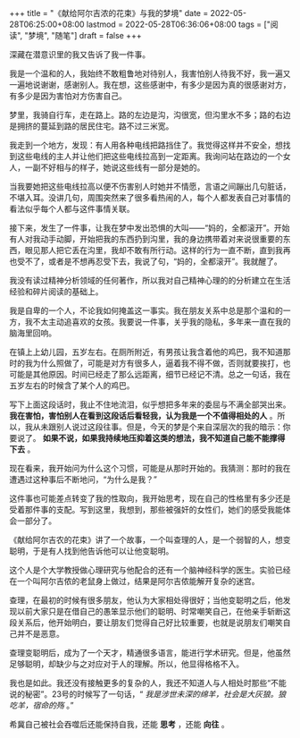+++
title = "《献给阿尔吉浓的花束》与我的梦境"
date = 2022-05-28T06:25:00+08:00
lastmod = 2022-05-28T06:36:06+08:00
tags = ["阅读", "梦境", "随笔"]
draft = false
+++

深藏在潜意识里的我又告诉了我一件事。

我是一个温和的人，我始终不敢粗鲁地对待别人，我害怕别人待我不好，我一遍又一遍地说谢谢，感谢别人。我在想，这些感谢中，有多少是因为真的很感谢对方，有多少是因为害怕对方伤害自己。

梦里，我骑自行车，走在路上。路的左边是沟，沟很宽，但沟里水不多；路的右边是拥挤的蔓延到路的居民住宅。路不过三米宽。

我走到一个地方，发现：有人用各种电线把路挡住了。我觉得这样并不安全，想找到这些电线的主人并让他们把这些电线拉高到一定距离。我询问站在路边的一个女人，一副不好相与的样子，她说这些线有一部分是她的。

当我要她把这些电线拉高以便不伤害别人时她并不情愿，言语之间蹦出几句脏话，不堪入耳。没讲几句，周围突然来了很多看热闹的人，每个人都发表自己对事情的看法似乎每个人都与这件事情关联。

接下来，发生了一件事，让我在梦中发出恐惧的大叫——“妈的，全都滚开”。开始有人对我动手动脚，开始把我的东西扔到沟里，我的身边携带着对来说很重要的东西，眼见那人把它丢在沟里，我却不敢有所行动。这样的行为一直不断，直到我再也受不了，或者是不想再忍受下去，我说了句，“妈的，全都滚开”。我就醒了。

我没有读过精神分析领域的任何著作，所以我对自己精神心理的的分析建立在生活经验和碎片阅读的基础上。

我是自卑的一个人，不论我如何掩盖这一事实。我在朋友关系中总是那个温和的一方，我不太主动追喜欢的女孩。我要说一件事，关乎我的隐私，多年来一直在我的脑海里回响。

在镇上上幼儿园，五岁左右。在厕所附近，有男孩让我含着他的鸡巴，我不知道那时的我为什么照做了，可能是对方有很多人，逼着我不得不做，否则就要挨打，也可能是其他原因。时间已经走了那么远距离，细节已经记不清。总之一句话，我在五岁左右的时候含了某个人的鸡巴。

写下上面这段话时，我止不住地流泪，似乎想把多年来的委屈与不满全部哭出来。 **我在害怕，害怕别人在看到这段话后看轻我，认为我是一个不值得相处的人** 。所以，我从未跟别人说过这段往事。但是，今天的梦是个来自深层次的我的暗示：你要说了。 **如果不说，如果我持续地压抑着这类的想法，我不知道自己能不能撑得下去** 。

现在看来，我开始问为什么这个习惯，可能是从那时开始的。我猜测：那时的我在遭遇过这种事后不断地问，“为什么是我？”

这件事也可能差点转变了我的性取向，我开始思考，现在自己的性格里有多少还是受着那件事的支配。写到这里，我想到，那些被强奸的女性们，她们的感受我能体会一部分了。

《献给阿尔吉农的花束》讲了一个故事，一个叫查理的人，是一个弱智的人，想变聪明，于是有人找到他告诉他可以让他变聪明。

这个人是个大学教授做心理研究与他配合的还有一个脑神经科学的医生。实验已经在一个叫阿尔吉侬的老鼠身上做过，结果是阿尔吉侬能解开复杂的迷宫。

查理，在最初的时候有很多朋友，他认为大家相处得很好；当他变聪明之后，他发现以前大家只是在借自己的愚笨显示他们的聪明、时常嘲笑自己，在他亲手斩断这段关系后，他开始明白，要让朋友们觉得自己好比较重要，也就是说朋友们嘲笑自己并不是恶意。

查理变聪明后，成为了一个天才，精通很多语言，能进行学术研究。但是，他虽然足够聪明，却缺少与之对应对于人的理解。所以，他显得格格不入。

我也是如此。我还没有接触更多的复杂的人，我还不知道人与人相处时那些“不能说的秘密”。23号的时候写了一句话，“ _我是涉世未深的绵羊，社会是大灰狼。狼吃羊，宿命的殇_ 。”

希冀自己被社会吞噬后还能保持自我，还能 **思考** ，还能 **向往** 。